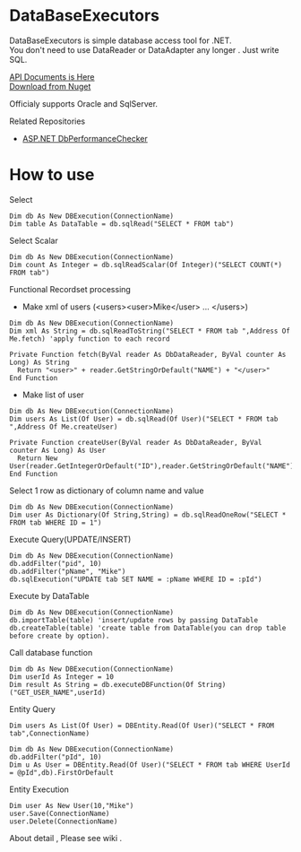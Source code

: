 DataBaseExecutors
=============

DataBaseExecutors is simple database access tool for .NET.  
You don't need to use DataReader or DataAdapter any longer . Just write SQL.  

[API Documents is Here](http://icoxfog417.github.io/DataBaseExecutors/Index.html)  
[Download from Nuget](https://www.nuget.org/packages/DataBaseExecutors/)

Officialy supports Oracle and SqlServer.

Related Repositories

* [ASP.NET DbPerformanceChecker](https://github.com/icoxfog417/ASPNETDbPerformanceChecker)

# How to use
Select
```
Dim db As New DBExecution(ConnectionName)
Dim table As DataTable = db.sqlRead("SELECT * FROM tab")
```

Select Scalar
```
Dim db As New DBExecution(ConnectionName)
Dim count As Integer = db.sqlReadScalar(Of Integer)("SELECT COUNT(*) FROM tab")
```

Functional Recordset processing

* Make xml of users (&lt;users&gt;&lt;user&gt;Mike&lt;/user&gt; ... &lt;/users&gt;)
```
Dim db As New DBExecution(ConnectionName)
Dim xml As String = db.sqlReadToString("SELECT * FROM tab ",Address Of Me.fetch) 'apply function to each record

Private Function fetch(ByVal reader As DbDataReader, ByVal counter As Long) As String
  Return "<user>" + reader.GetStringOrDefault("NAME") + "</user>"
End Function
```

* Make list of user
```
Dim db As New DBExecution(ConnectionName)
Dim users As List(Of User) = db.sqlRead(Of User)("SELECT * FROM tab ",Address Of Me.createUser)

Private Function createUser(ByVal reader As DbDataReader, ByVal counter As Long) As User
  Return New User(reader.GetIntegerOrDefault("ID"),reader.GetStringOrDefault("NAME"))
End Function
```

Select 1 row as dictionary of column name and value
```
Dim db As New DBExecution(ConnectionName)
Dim user As Dictionary(Of String,String) = db.sqlReadOneRow("SELECT * FROM tab WHERE ID = 1")
```

Execute Query(UPDATE/INSERT)
```
Dim db As New DBExecution(ConnectionName)
db.addFilter("pid", 10)
db.addFilter("pName", "Mike")
db.sqlExecution("UPDATE tab SET NAME = :pName WHERE ID = :pId")
```

Execute by DataTable
```
Dim db As New DBExecution(ConnectionName)
db.importTable(table) 'insert/update rows by passing DataTable
db.createTable(table) 'create table from DataTable(you can drop table before create by option).
```

Call database function
```
Dim db As New DBExecution(ConnectionName)
Dim userId As Integer = 10
Dim result As String = db.executeDBFunction(Of String)("GET_USER_NAME",userId)
```

Entity Query
```
Dim users As List(Of User) = DBEntity.Read(Of User)("SELECT * FROM tab",ConnectionName)

Dim db As New DBExecution(ConnectionName)
db.addFilter("pId", 10)
Dim u As User = DBEntity.Read(Of User)("SELECT * FROM tab WHERE UserId = @pId",db).FirstOrDefault
```

Entity Execution
```
Dim user As New User(10,"Mike")
user.Save(ConnectionName)
user.Delete(ConnectionName)
```

About detail , Please see wiki .
